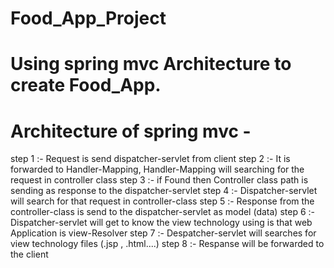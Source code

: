 # Food_App_Project
# Using spring mvc Architecture to create Food_App.


# Architecture of spring mvc -

step 1 :- Request is send dispatcher-servlet from client
step 2 :- It is forwarded to Handler-Mapping, Handler-Mapping will searching for the request in controller class
step 3 :- if Found then Controller class path is sending as response to the dispatcher-servlet
step 4 :- Dispatcher-servlet will search for that request in controller-class
step 5 :- Response from the controller-class is send to the dispatcher-servlet as model (data)
step 6 :- Dispatcher-servlet will get to know the view technology using is that web Application is view-Resolver
step 7 :- Despatcher-servlet will searches for view technology files (.jsp , .html....)
step 8 :- Respanse will be forwarded to the client

